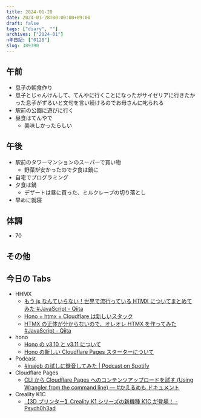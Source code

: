 ```yaml
---
title: 2024-01-28
date: 2024-01-28T00:00:00+09:00
draft: false
tags: ["diary", ""]
archives: ["2024-01"]
n年日記: ["0128"]
slug: 389390
---
```


## 午前

- 息子の朝食作り
- 息子とじゃんけんして、てんやに行くことになったがサイゼリアに行きたかった息子がずるいと文句を言い続けるのでお母さんに叱られる
- 駅前の公園に遊びに行く
- 昼食はてんやで
  - 美味しかったらしい

## 午後

- 駅前のタワーマンションのスーパーで買い物
  - 野菜が安かったので夕食は鍋に
- 自宅でプログラミング
- 夕食は鍋
  - デザートは昼に買った、ミルクレープの切り落とし
- 早めに就寝

## 体調

- 70

## その他

## 今日の Tabs

- HHMX
  - [もう js なんていらない！世界で流行っている HTMX についてまとめてみた #JavaScript - Qiita](https://qiita.com/twrcd1227/items/7bce18167fb02ec22729#%E5%90%8C%E6%9C%9F)
  - [Hono + htmx + Cloudflare は新しいスタック](https://zenn.dev/yusukebe/articles/e8ff26c8507799)
  - [HTMX の正体が分からないので、オレオレ HTMX を作ってみた #JavaScript - Qiita](https://qiita.com/YmBIgo/items/4df3eb97d1ecfd3c66ed)
- hono
  - [Hono の v3.10 と v3.11 について](https://zenn.dev/yusukebe/articles/d1be7aa06999cb)
  - [Hono の新しい Cloudflare Pages スターターについて](https://zenn.dev/yusukebe/articles/92fcb0ef03b151)
- Podcast
  - [#inajob の試しに録音してみた | Podcast on Spotify](https://open.spotify.com/show/6nDe9T61ZUBvLWfavKS98y)
- Cloudflare Pages
  - [CLI から Cloudflare Pages へのコンテンツアップロードを試す (Using Wrangler from the command line) — #かえるめも ドキュメント](https://www.gho4d76g.org/_posts/2022/11/21/how-to-direct-upload-to-cloudflare-pages/)
- Creality K1C
  - [【3D プリンター】Creality K1 シリーズの新機種 K1C が登場！ - Psych0h3ad](https://www.psych0h3ad.tech/entry/3dprinter/release/creality/k1/k1c)
